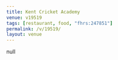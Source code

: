 ```yaml
---
title: Kent Cricket Academy
venue: v19519
tags: [restaurant, food, "fhrs:247851"]
permalink: /v/19519/
layout: venue
---
```

null